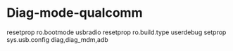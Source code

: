 # Diag-mode-qualcomm

resetprop ro.bootmode usbradio
resetprop ro.build.type userdebug
setprop sys.usb.config diag,diag_mdm,adb
